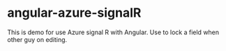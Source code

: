 # angular-azure-signalR
This is demo for use Azure signal R with Angular. Use to lock a field when other guy on editing.
